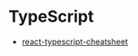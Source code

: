 # TypeScript

- [react-typescript-cheatsheet](https://github.com/sw-yx/react-typescript-cheatsheet)
